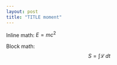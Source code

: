 ```yaml
---
layout: post
title: "TITLE moment"
---
```


Inline math: $E = mc^2$

Block math:
$$
S = \int \mathcal{L}\, dt
$$
